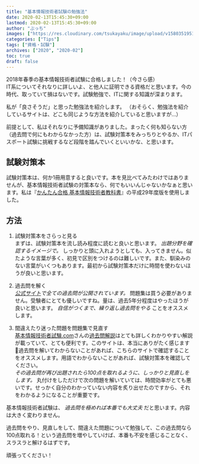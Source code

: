 ```yaml
---
title: "基本情報技術者試験の勉強法"
date: 2020-02-13T15:45:30+09:00
lastmod: 2020-02-13T15:45:30+09:00
author: "ぶっち"
images: ["https://res.cloudinary.com/tsukayaku/image/upload/v1580351951/Blog-personal/thumbnail/study.jpg"]
categories: ["Tips"]
tags: ["資格・試験"]
archives: ["2020", "2020-02"]
toc: true
draft: false
---
```


2018年春季の基本情報技術者試験に合格しました！（今さら感）  
IT系についてそれなりに詳しいよ、と他人に証明できる資格だと思います。今の時代、取っていて損はないです。試験勉強で、ITに関する知識が深まります。

私が「良さそうだ」と思った勉強法を紹介します。
（おそらく、勉強法を紹介しているサイトは、どこも同じような方法を紹介していると思いますが...）

前提として、私はそれなりに予備知識がありました。まったく何も知らない方（過去問で何にもわからなかった方）は、試験対策本をみっちりとやるか、ITパスポート試験に挑戦するなど段階を踏んでいくといいかな、と思います。

## 試験対策本

試験対策本は、何か1冊用意すると良いです。本を見比べてみたわけではありませんが、基本情報技術者試験の対策本なら、何でもいいんじゃないかなぁと思います。私は『[かんたん合格 基本情報技術者教科書](https://www.amazon.co.jp/dp/429500782X/ "(PDF・スマホ単語帳付)かんたん合格 基本情報技術者教科書 令和2年度 | 五⼗嵐順⼦, ラーニング編集部 |本 | 通販 | Amazon")』の平成29年度版を使用しました。

## 方法

1. 試験対策本をさらっと見る  
まずは、試験対策本を流し読み程度に読むと良いと思います。 *出題分野を確認するイメージで。* しっかりと頭に入れようとしても、入ってきません。似たような言葉が多く、初見で区別をつけるのは難しいです。また、馴染みのない言葉がいくつもあります。最初から試験対策本だけに時間を使わないほうが良いと思います。

2. 過去問を解く  
*[公式サイト](https://www.jitec.ipa.go.jp/1_04hanni_sukiru/_index_mondai.html "IPA 独立行政法人 情報処理推進機構：過去問題")で全ての過去問が公開されています。* 問題集は買う必要がありません。受験者にとても優しいですね。量は、過去5年分程度はやったほうが良いと思います。 *自信がつくまで、繰り返し過去問をやる* ことをオススメします。

3. 間違えたり迷った問題を問題集で見直す  
[基本情報技術者試験.com](https://www.fe-siken.com/ "基本情報技術者試験ドットコム")さんの[過去問解説](https://www.fe-siken.com/kakomon/01_aki/ "基本情報技術者 過去問題解説(令和元年秋期)｜基本情報技術者試験.com")はとても詳しくわかりやすい解説が載っていて、とても便利です。このサイトは、本当にありがたく感じます🙏過去問を解いてわからないことがあれば、こちらのサイトで確認することをオススメします。用語でわからないことがあれば、試験対策本を確認してください。  
*その過去問が再び出題されたら100点を取れるように、しっかりと見直しをします。* 丸付けをしただけで次の問題を解いていては、時間効率がとても悪いです。せっかく自分のわかっていない内容を炙り出せたのですから、それをわかるようになることが重要です。

基本情報技術者試験は、 *過去問を極めれば本番でも大丈夫* だと思います。内容は大きく変わりません。

過去問をやり、見直しをして、間違えた問題について勉強して、この過去問なら100点取れる！という過去問を増やしていけば、本番も不安を感じることなく、スラスラと解けるはずです。

頑張ってください！
